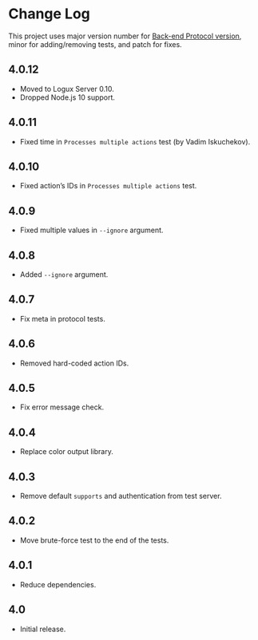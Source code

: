 # Change Log
This project uses major version number
for [Back-end Protocol version](https://logux.io/protocols/backend/versions/),
minor for adding/removing tests, and patch for fixes.

## 4.0.12
* Moved to Logux Server 0.10.
* Dropped Node.js 10 support.

## 4.0.11
* Fixed time in `Processes multiple actions` test (by Vadim Iskuchekov).

## 4.0.10
* Fixed action’s IDs in `Processes multiple actions` test.

## 4.0.9
* Fixed multiple values in `--ignore` argument.

## 4.0.8
* Added `--ignore` argument.

## 4.0.7
* Fix meta in protocol tests.

## 4.0.6
* Removed hard-coded action IDs.

## 4.0.5
* Fix error message check.

## 4.0.4
* Replace color output library.

## 4.0.3
* Remove default `supports` and authentication from test server.

## 4.0.2
* Move brute-force test to the end of the tests.

## 4.0.1
* Reduce dependencies.

## 4.0
* Initial release.
